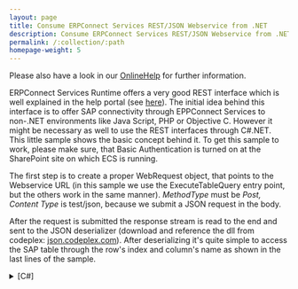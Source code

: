 ```yaml
---
layout: page
title: Consume ERPConnect Services REST/JSON Webservice from .NET
description: Consume ERPConnect Services REST/JSON Webservice from .NET
permalink: /:collection/:path
homepage-weight: 5
---
```


Please also have a look in our [OnlineHelp](https://help.theobald-software.com/en/) for further information.

ERPConnect Services Runtime offers a very good REST interface which is well explained in the help portal (see [here](https://help.theobald-software.com/en/erpconnect-services/ecs-core/webservice-designer/rest-web-services)). The initial idea behind this interface is to offer SAP connectivity through EPPConnect Services to non-.NET environments like Java Script, PHP or Objective C. However it might be necessary as well to use the REST interfaces through C#.NET. This little sample shows the basic concept behind it. To get this sample to work, please make sure, that Basic Authentication is turned on at the SharePoint site on which ECS is running.

The first step is to create a proper WebRequest object, that points to the Webservice URL (in this sample we use the ExecuteTableQuery entry point, but the others work in the same manner). *MethodType* must be *Post, Content Type* is test/json, because we submit a JSON request in the body. 

After the request is submitted the response stream is read to the end and sent to the JSON deserializer (download and reference the dll from codeplex: [json.codeplex.com](https://archive.codeplex.com/?p=json)). After deserializing it's quite simple to access the SAP table through the row's index and column's name as shown in the last lines of the sample.

<details>
<summary>[C#]</summary>
{% highlight csharp %}
static void Main(string[] args)
{
    string url = "http://107.21.97.255/_vti_bin/ERPConnectServiceRest.svc/ExecuteTableQuery";
    WebRequest request = WebRequest.Create(url);
    request.Credentials = new NetworkCredential("MyAccount", "MyPassword");
    request.Method = "POST";
    request.ContentType = "text/json";
    byte[] byteArray = Encoding.UTF8.GetBytes ("{ tableName: 'T001W', settings: { RowCount: 10 } }");
    Stream myRequestStream = request.GetRequestStream();
    myRequestStream.Write(byteArray, 0, byteArray.Length);
    myRequestStream.Close();
 
    WebResponse ws = request.GetResponse();
    StreamReader reader = new StreamReader(ws.GetResponseStream(), Encoding.UTF8);
    String responseString = reader.ReadToEnd();
 
    dynamic jsonResponse = JsonConvert.DeserializeObject(responseString);
 
    for (int i = 0; i < jsonResponse.result.rows.Count; i++)
    {
        Console.WriteLine(jsonResponse.result.rows[i]["WERKS"] + " " + jsonResponse.result.rows[i]["NAME1"]);
    }
 
    Console.ReadLine();
}
{% endhighlight %}
</details>
